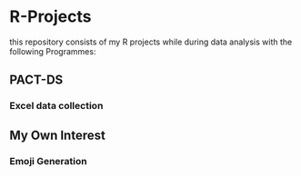 # R-Projects
this repository consists of my R projects while during data analysis with the following Programmes:

## PACT-DS
### Excel data collection

## My Own Interest
### Emoji Generation
